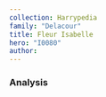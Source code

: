 ```yaml
---
collection: Harrypedia
family: "Delacour"
title: Fleur Isabelle
hero: "I0080"
author: 
---
```



### Analysis

